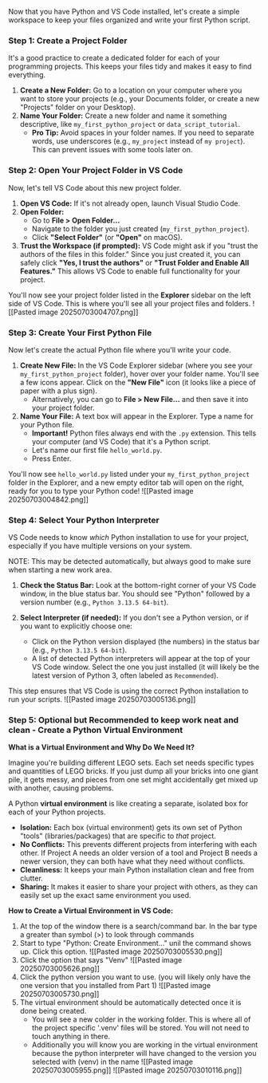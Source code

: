 Now that you have Python and VS Code installed, let's create a simple workspace to keep your files organized and write your first Python script.

### Step 1: Create a Project Folder

It's a good practice to create a dedicated folder for each of your programming projects. This keeps your files tidy and makes it easy to find everything.
1. **Create a New Folder:** Go to a location on your computer where you want to store your projects (e.g., your Documents folder, or create a new "Projects" folder on your Desktop).    
2. **Name Your Folder:** Create a new folder and name it something descriptive, like `my_first_python_project` or `data_script_tutorial`.    
    - **Pro Tip:** Avoid spaces in your folder names. If you need to separate words, use underscores (e.g., `my_project` instead of `my project`). This can prevent issues with some tools later on.
        

### Step 2: Open Your Project Folder in VS Code

Now, let's tell VS Code about this new project folder.
1. **Open VS Code:** If it's not already open, launch Visual Studio Code.    
2. **Open Folder:**    
    - Go to **File > Open Folder...**         
    - Navigate to the folder you just created (`my_first_python_project`).        
    - Click **"Select Folder"** (or **"Open"** on macOS).        
3. **Trust the Workspace (if prompted):** VS Code might ask if you "trust the authors of the files in this folder." Since you just created it, you can safely click **"Yes, I trust the authors"** or **"Trust Folder and Enable All Features."** This allows VS Code to enable full functionality for your project.
    
You'll now see your project folder listed in the **Explorer** sidebar on the left side of VS Code. This is where you'll see all your project files and folders.
![[Pasted image 20250703004707.png]]

### Step 3: Create Your First Python File

Now let's create the actual Python file where you'll write your code.

1. **Create New File:** In the VS Code Explorer sidebar (where you see your `my_first_python_project` folder), hover over your folder name. You'll see a few icons appear. Click on the **"New File"** icon (it looks like a piece of paper with a plus sign).    
    - Alternatively, you can go to **File > New File...** and then save it into your project folder.        
2. **Name Your File:** A text box will appear in the Explorer. Type a name for your Python file.   
    - **Important!** Python files always end with the `.py` extension. This tells your computer (and VS Code) that it's a Python script.        
    - Let's name our first file `hello_world.py`.        
    - Press Enter.
        

You'll now see `hello_world.py` listed under your `my_first_python_project` folder in the Explorer, and a new empty editor tab will open on the right, ready for you to type your Python code!
![[Pasted image 20250703004842.png]]
### Step 4:  Select Your Python Interpreter

VS Code needs to know _which_ Python installation to use for your project, especially if you have multiple versions on your system.

NOTE: This may be detected automatically, but always good to make sure when starting a new work area.

1. **Check the Status Bar:** Look at the bottom-right corner of your VS Code window, in the blue status bar. You should see "Python" followed by a version number (e.g., `Python 3.13.5 64-bit`).
    
2. **Select Interpreter (if needed):** If you don't see a Python version, or if you want to explicitly choose one:
    
    - Click on the Python version displayed (the numbers) in the status bar (e.g., `Python 3.13.5 64-bit`).        
    - A list of detected Python interpreters will appear at the top of your VS Code window. Select the one you just installed (it will likely be the latest version of Python 3, often labeled as `Recommended`).        

This step ensures that VS Code is using the correct Python installation to run your scripts.
![[Pasted image 20250703005136.png]]
### Step 5: Optional but Recommended to keep work neat and clean - Create a Python Virtual Environment

**What is a Virtual Environment and Why Do We Need It?**

Imagine you're building different LEGO sets. Each set needs specific types and quantities of LEGO bricks. If you just dump all your bricks into one giant pile, it gets messy, and pieces from one set might accidentally get mixed up with another, causing problems.

A Python **virtual environment** is like creating a separate, isolated box for each of your Python projects.

- **Isolation:** Each box (virtual environment) gets its own set of Python "tools" (libraries/packages) that are specific to _that_ project.    
- **No Conflicts:** This prevents different projects from interfering with each other. If Project A needs an older version of a tool and Project B needs a newer version, they can both have what they need without conflicts.    
- **Cleanliness:** It keeps your main Python installation clean and free from clutter.    
- **Sharing:** It makes it easier to share your project with others, as they can easily set up the exact same environment you used.
    

**How to Create a Virtual Environment in VS Code:**

1. At the top of the window there is a search/command bar. In the bar type a greater than symbol (>) to look through commands
2. Start to type "Python: Create Environment..." unil the command shows up. Click this option. 
![[Pasted image 20250703005530.png]]
3. Click the option that says "Venv"
![[Pasted image 20250703005626.png]]
4. Click the python version you want to use. (you will likely only have the one version that you installed from Part 1)
![[Pasted image 20250703005730.png]]
5. The virtual environment should be automatically detected once it is done being created. 
	- You will see a new colder in the working folder. This is where all of the project specific '.venv' files will be stored. You will not need to touch anything in there.
	- Additionally you will know you are working in the virtual environment because the python interpreter will have changed to the version you selected with (venv) in the name
	![[Pasted image 20250703005955.png]]
![[Pasted image 20250703010116.png]]



